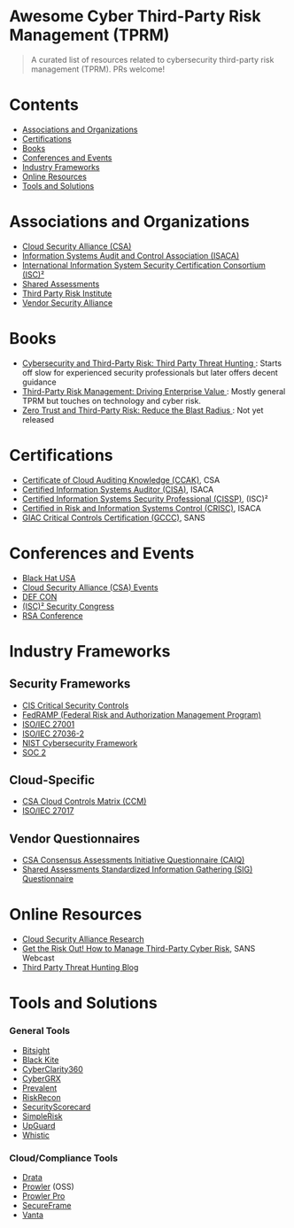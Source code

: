 # Awesome Cyber Third-Party Risk Management (TPRM)

> A curated list of resources related to cybersecurity third-party risk management (TPRM). PRs welcome!

# Contents
* [Associations and Organizations](#associations-and-organizations)
* [Certifications](#certifications)
* [Books](#books)
* [Conferences and Events](#conferences-and-events)
* [Industry Frameworks](#industry-frameworks)
* [Online Resources](#online-resources)
* [Tools and Solutions](#tools-and-solutions)

# Associations and Organizations

* [Cloud Security Alliance (CSA)](https://cloudsecurityalliance.org/)
* [Information Systems Audit and Control Association (ISACA)](https://www.isaca.org/)
* [International Information System Security Certification Consortium (ISC)²](https://www.isc2.org/)
* [Shared Assessments](https://sharedassessments.org/)
* [Third Party Risk Institute](https://thirdpartyriskinstitute.com/)
* [Vendor Security Alliance](https://www.vendorsecurityalliance.org/)

# Books

* [Cybersecurity and Third-Party Risk: Third Party Threat Hunting
](https://www.wiley.com/en-us/Cybersecurity+and+Third+Party+Risk%3A+Third+Party+Threat+Hunting-p-9781119809562): Starts off slow for experienced security professionals but later offers decent guidance
* [Third-Party Risk Management: Driving Enterprise Value
](https://www.rmahq.org/product/656430479?gmssopc=1): Mostly general TPRM but touches on technology and cyber risk.
* [Zero Trust and Third-Party Risk: Reduce the Blast Radius
](https://www.wiley.com/en-us/Zero+Trust+and+Third+Party+Risk%3A+Reduce+the+Blast+Radius-p-9781394203154): Not yet released

# Certifications

* [Certificate of Cloud Auditing Knowledge (CCAK)](https://cloudsecurityalliance.org/education/ccak/), CSA
* [Certified Information Systems Auditor (CISA)](https://www.isaca.org/credentialing/cisa), ISACA
* [Certified Information Systems Security Professional (CISSP)](https://www.isc2.org/Certifications/CISSP), (ISC)²
* [Certified in Risk and Information Systems Control (CRISC)](https://www.isaca.org/credentialing/crisc), ISACA
* [GIAC Critical Controls Certification (GCCC)](https://www.giac.org/certifications/critical-controls-certification-gccc/), SANS

# Conferences and Events

* [Black Hat USA](https://www.blackhat.com/)
* [Cloud Security Alliance (CSA) Events](https://cloudsecurityalliance.org/events/)
* [DEF CON](https://defcon.org/)
* [(ISC)² Security Congress](https://www.isc2.org/Events)
* [RSA Conference](https://www.rsaconference.com/)

# Industry Frameworks

## Security Frameworks

* [CIS Critical Security Controls](https://www.cisecurity.org/controls)
* [FedRAMP (Federal Risk and Authorization Management Program)](https://www.fedramp.gov/program-basics/)
* [ISO/IEC 27001](https://www.iso.org/standard/27001)
* [ISO/IEC 27036-2](https://www.iso.org/standard/82060.html)
* [NIST Cybersecurity Framework](https://www.nist.gov/cyberframework)
* [SOC 2](https://us.aicpa.org/interestareas/frc/assuranceadvisoryservices/aicpasoc2report)

## Cloud-Specific

* [CSA Cloud Controls Matrix (CCM)](https://cloudsecurityalliance.org/research/cloud-controls-matrix/)
* [ISO/IEC 27017](https://www.iso.org/standard/43757.html)

## Vendor Questionnaires

* [CSA Consensus Assessments Initiative Questionnaire (CAIQ)](https://cloudsecurityalliance.org/research/cloud-controls-matrix/)
* [Shared Assessments Standardized Information Gathering (SIG) Questionnaire](https://sharedassessments.org/sig/)

# Online Resources

* [Cloud Security Alliance Research](https://cloudsecurityalliance.org/research/)
* [Get the Risk Out! How to Manage Third-Party Cyber Risk](https://www.sans.org/webcasts/get-the-risk-out-how-to-manage-third-party-cyber-risk/), SANS Webcast
* [Third Party Threat Hunting Blog](https://thirdpartythreathunting.com/blog)

# Tools and Solutions

### General Tools

* [Bitsight](https://www.bitsight.com/)
* [Black Kite](https://blackkite.com/)
* [CyberClarity360](https://www.kroll.com/en/services/cyber-risk/governance-advisory/cyberclarity)
* [CyberGRX](https://www.cybergrx.com/)
* [Prevalent](https://www.prevalent.net/use-cases/vendor-information-security-cybersecurity-assessment/)
* [RiskRecon](https://www.riskrecon.com/)
* [SecurityScorecard](https://securityscorecard.com/product/third-party-risk-management/)
* [SimpleRisk](https://www.simplerisk.com/) 
* [UpGuard](https://www.upguard.com/)
* [Whistic](https://www.whistic.com/)

### Cloud/Compliance Tools

* [Drata](https://drata.com/)
* [Prowler](https://github.com/prowler-cloud/prowler) (OSS)
* [Prowler Pro](https://prowler.pro/)
* [SecureFrame](https://secureframe.com/)
* [Vanta](https://www.vanta.com/)
